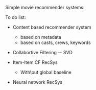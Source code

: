 Simple movie recommender systems:

To do list:
* Content based recommender system
  * based on metadata
  * based on casts, crews, keywords

* Collabortive Filtering -- SVD
* Item-Item CF RecSys
  * With\out global baseline

* Neural network RecSys
